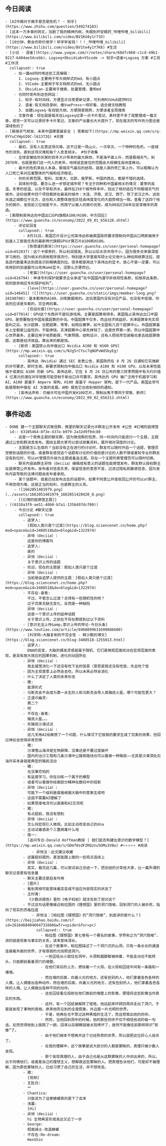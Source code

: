 ## 今日阅读
	- [AI作画对于画手是否是危机？ - 知乎](https://www.zhihu.com/question/549274103)
	- [这本一万多章的网文，加剧了我的精神内耗，失眠到开安眠药_哔哩哔哩_bilibili](https://www.bilibili.com/video/BV1KU4y1r7tD)
	- [10分钟，教会你砍价绝学！早学早省钱！！！_哔哩哔哩_bilibili](https://www.bilibili.com/video/BV1te4y1Y7K8) #生活
	- [小记 · 语雀](https://www.yuque.com/r/notes/share/68dfc960-c1cd-49b1-9217-6404ee34cebb)，Logseq+Obsidiab+VScode -> 知乎+语雀+Logseq 方案 #工具 #工作流
	  collapsed:: true
		- 在一篇md同时用这些工具编辑：
		  1. Logseq-主要用于写大纲样式的md，有小圆点
		  2. VSCode-主要用于写文档样式的md，无小圆点
		  3. Obsidian-主要用于搜索、批量管理、重构md
		- 也同时发布到这些网站：
		  1. 知乎-有时间线，方便显示日常更新记录，可利用RSSHub提供RSS
		  2. 语雀-有文档目录树，像VuePress一样好看，适合做文档教程
		  3. 自建Logseq-有双链大纲，方便随意跳转，方便读者全局搜索
		- 文章作者：现在就是每天在Logseq记录一点卡片笔记，素材差不多了就整理成一篇文章，感觉一天可以记录好多卡片笔记，文章的产出量也大大提升了，现在每天的写作热力图全是深绿色的了
	- [极端天气频发，未来中国哪里最安全 | 答案如下](https://mp.weixin.qq.com/s/q-0YYuCYHpGI0C-l61372Q) #买房
	  collapsed:: true
		- 最初，没有人在意这场灾难。这不过是一场山火，一次旱灾，一个物种的危机，一座城市的消失。直到这场灾难和每个人息息相关。 #句子收集
		- 全球变暖给你买房的百年大计带来的最大麻烦，不是海平面上升，而是极端天气。到2070年，也就是我们这一代人的老年，地球适宜居住的范围会大规模往高纬度移动。
		- 最大的危机来自人本身。极端天气最后的结局，就是人类的死亡率上升。可以粗略认为人口死亡率对应着整体的气候和经济稳定。
		- 你的买房范围，智利，加拿大，北欧，俄罗斯，中国的西北，都是不错的选择。
		- 具体到中国，要怎么进一步锁定城市呢？专注于四种和中国最相关的情况：夏季的高温、冬季的低温、以及干旱和洪水，最终在258个城市样本中，找出了相对适应不同极端天气的城市。这份结果中四个项目都排在最高的城市：大连、济南、武汉、西宁。除了武汉之外，这些天选之城都位于北方，这也和人类整体居住区往高纬度变化的大趋势相当一致。查看了这四个地方的房价，发现前三位相差不大，而西宁以傲人的房价优势，成为00后们50年后安享晚年的首选。
	- [美限制英伟达向中国出口GPU旗舰A100/H100，中方回应](https://www.guancha.cn/economy/2022_09_01_656128.shtml)
		- 评论区回复
		  collapsed:: true
			- 8月31日，美国芯片设计公司英伟达称被美国政府要求限制向中国出口两款被用于加速人工智能任务的最新两代旗舰GPU计算芯片A100和H100。
			- [陈偲谨的靠背](https://user.guancha.cn/user/personal-homepage?uid=652837)：这个卡很贵的，所以利润很高，所以以后水货市场不小，因为很多买来做深度学习用的，因为相关的调用程序很流行，特别是大学里面写硕士论文用什么神经网络算法拉，提高迭代数量来达到提高识别精确度的拉。很多都是用这个英伟达的显卡。放心不是一定要，可以改用别的加速器可以改用amd显卡。没那么方便而已。
			- [老猫](https://user.guancha.cn/user/personal-homepage?uid=616794)：申请专利保护就要求企业承诺“在中国国内遵守非歧视性条款，如放弃此条款，视同放弃相应专利保护权利”。
			- [leve](https://user.guancha.cn/user/personal-homepage?uid=146451) ![](https://user.guancha.cn/static/imgs/member-long.png?20190708)：基本都用的A100，训练数据用的。这玩意国内没有对应产品，也没有中低端，你说的应该是车载的，完全两码事。
			- [百战长缨](https://user.guancha.cn/user/personal-homepage?uid=677014)：GPU这个东西并不是玩游戏用。主要是超算用得多。美国阻止英伟达出口中国GPU，是想要拖住中国发展超算的步伐。中国超算不仅多，而且经济效益好。天津超算率先实现盈利之后，长沙超算，合肥超算，等等，如雨后春笋，如今全国有几百个超算中心。外国超算基本上全都是公益性的。不能挣钱。天津超算中心率先挣钱了。这是世界第一家。所以中国超算中心世界最多。主要应用于地质勘探，气象预报，结构设计，还有人把纸壳包装箱也拿去给超算做题，这都是经济效益。算出来的都是钱。
		- [断供：美国禁止向中俄出口 Nvidia A100 和 H100 GPU](https://mp.weixin.qq.com/s/NJg5rCYsc7qNUPvWdSbyEg)
		  collapsed:: true
			- 英伟达（Nvidia）通过 SEC 发表公告，美国政府在 8 月 26 日通知它实施新的许可要求，即时生效。新要求限制向中俄出口 Nvidia A100 和 H100 GPU，以及未来性能强于或类似 A100 的新 GPU。英伟达称，它在 8 月 24 日公布的第三财季预报中有大约价值 4 亿美元的潜在对华销售可能受制于新出口许可要求。英伟达的 GPU 被广泛用于机器学习和 AI，A100 是基于 Ampere 架构，H100 是基于 Hopper 架构，是下一代产品。美国此举可能是限制中俄在 AI 方面的发展。AMD 报告它也收到相同的通知。
		- [英伟达声称：仍被许可在中国开发H100芯片，限制出售不等同于禁售、断供](https://www.guancha.cn/economy/2022_09_02_656313.shtml)
## 事件动态
	- DONE 建一个主题聊天式微信群，微里的聊天记录允许群友公开发布 #公告 #幻境的庭燎馆
	  id:: 63105464-8f3e-437a-b979-2a32d9f9dc80
		- 这是一个聚焦主题的聊天群，因为微信群的性质，同一时间内只能进行一个主题，主题通过公告和群消息发布。围绕主题大家可以尝试收集资料，展开相对深度的讨论。
		- 主题是怎么生成的？当前没有正在进行的讨论时，群友可以随时开启一个话题，管理员觉察到话题的价值，或者群友感觉这个话题有讨论的价值但是讨论的人数不够或者较专业的群友没有到位时，可以at管理员升级为主题或备选主题。存在一个主题列表管理员可以随时切换。
		- 聊天内容由群主异恒（deciia）编辑成有意义的话题在庭燎馆发布，群友默认授权群主在庭燎馆公开发布。发布者对信息负责，保留信息的意思不变，过滤过隐私和敏感信息，因为发布内容导致的法律问题由发布者承担。
		- 某个话题中，或者已经发布出去的话题中，如果不同意公开或收回公开的可以at群主，不用觉得为难，这是正当的权利，也是群主的义务。
		- ![1662051401979.png](../assets/1662051401979_1662051420420_0.png)
		- [[幻境的庭燎馆主题]]
	- ((6310a3f9-ae51-40b0-b7a1-1356497dcf00))
		- 今日讨论 #聊天记录
		  collapsed:: true
			- 追梦人:
			  [假如人类只是个过渡](https://blog.sciencenet.cn/home.php?mod=space&uid=3408518&do=blog&id=1322974)
			- 异恒（deciia）:
			  这是你的博客吗
			- 追梦人:
			  是的
			- 异恒（deciia）:
			  关于意识上传的话题
			- 欢迎，现在的主题是：假如人类只是个过渡
			- 异恒（deciia）:
			- 当前是由追梦人提供的主题：[假如人类只是个过渡](https://blog.sciencenet.cn/home.php?mod=space&uid=3408518&do=blog&id=1322974)
			- 不存在-奋青:
			  不过，不管怎么过渡？总得有一些随机性的吧？
			  过于完美无缺无变化，反而是一种缺陷
			  异恒（deciia）:
			  这是一个意识上传的延伸话题
			  关于意识上传，之前在不存在群提到过以下资料
			- [意识无法上传&amp;意识上传的悖论-今日头条](https://www.toutiao.com/article/6968099631699886600)
			- [科学网—大脑复制的不完全性 - 韩少鹏的博文](https://blog.sciencenet.cn/blog-3408518-1255013.html)
			- 追梦人:
			  DNA的突变，大脑的偶发灵感就属于随机，它们是微观层面扰动在宏观层面的表现，是具有放大效应的因果机制，进化的动因所在
			- 异恒（deciia）:
			  我去餐馆消化一下还没有吃下去的饭菜（意思是我还没有吃饭，先去吃个饭
			- 因为主观意愿上必然会去吃，所以未来必然会消化
			- 什么了决定了人类的未来形态
			- 猪:
			  能源形式
			- 马斯克会不会成为第一永生的人和马斯克会带人类殖民火星。哪个可能性更大？
			- 正道の幽灵:
			  第二个
			- 吧
			- 不存在-奋青:
			  殖民火星。。。
			- 先殖民沙漠试试
			- 异恒（deciia）:
			  这几天用AI绘画想了一个问题，什么情况下它按我的要求生成了完美的效果，但回过神后会觉得异常恐惧
			- 猪:
			  沙漠雪山海洋是生物屏障，没事还是不要过度破坏
			- 国内的治沙工程和几条沙漠中公路铁路线也可以看做一种殖民——尤其是沙漠深处石油开采本身就是典型的殖民活动
			- 猪:
			  也没事恐怕的
			- 有监督学习，你在训练一个属于的模型
			- 或者可以看做你绘画部分精神在数码中的投影
			- 异恒（deciia）:
			  可能下一个级别是直接根据大脑中的意象生成吧
			- 这就不需要AI理解了
			- 如果思维电流可以直接和AI交流呢
			- 猪:
			  有点超前，我没有想到
			- 异恒（deciia）:
			  怎么将宏观引入微观。比如主动改变自己的dna
			- 主动试毒感染个三重病毒什么地
			- 南一:
			  [追问专访·Donald Hoffman教授 | 我们能否构建出意识的数学模型？](https://mp.weixin.qq.com/s/GDmf0sdFZRQznu5OMu3V8w) #⭐️⭐️⭐️⭐️⭐️ #阅读
				- 异恒注：此文建议收藏
			- 这篇挺扣题的，甚至能跟上面的一些观点连续上
			- 异恒（deciia）:
			  其实，看完这几篇，可以尝试自己总结一下，把总结的分享给大家，比一篇所谓的聊天记录更有信息量
			- 聊天主要还是启发作用
			- [图片]
			- 看到真相可能意味着突变成不适应外部现实的状态了
			- 王时青:
			  《少数派报告》里的《电子蚂蚁》就涉及到了部分这个
			- 不过这句话更像接近柏拉图的《理想国》里的洞穴隐喻，回到洞穴的人被杀死，指向了现实的苏格拉底
				- 异恒注：[柏拉图《理想国》的“洞穴隐喻”，到底讲的是什么？](https://baijiahao.baidu.com/s?id=1616468404664731660&wfr=spider&for=pc)
				  collapsed:: true
					- 柏拉图《理想国》第七卷有一个著名的故事，学界称之为“洞穴隐喻”，讲的就是现象与事实的关系，读来意味深长。
					- 在这个故事中，柏拉图描述了一个洞穴式的山洞，只有一条长长的通道连接着外面的世界，才有很弱的光线照进洞穴。
					- 一些囚徒从小就住在洞中，头颈和腿脚都被绑着，不能走动也不能转头，只能朝前看着洞穴的墙壁。
					- 在他们背后的上方，燃烧着一个火炬，在火炬和囚徒中间有一条路和一堵墙。
					- 而在墙的后面，向着火光的地方，还有些别的人，他们拿着各色各样的人偶，让人偶做出各种动作，而在墙的后面，向着火光的地方，还有些别的人，他们拿着各色各样的人偶，让人偶做出各种不同的动作。
					- 这些囚徒看见投射在他们面前的墙壁上的影像，便错将这些影像当作真实的东西。
					- 这时，有一个囚徒被解除了桎梏，他站起来环顾四周并走出了洞穴，于是就发现了事物的真相，原来他所见到的全是假象，外边是一片光明的世界。
					- 于是，他再在也不愿过这种黑暗的生活了，而且想救出他的同伴。
					- 然而，当他回到洞中的时候，他的那些同伴不仅不相信他说的每一句话，反而觉得他到上面跑了一趟，回来以后眼睛就被太阳烤坏了，居然不能像往前那样辨识“影像”了。
					- 由于他们根本不想离开这个已经熟悉的世界，所以就把这位好心人给杀了。
					- 在我的理解中，这个故事是说大部分的人都是蒙昧的，真理只被少数人发现。
					- 那个发现真理的人，由于自己也是从这群蒙昧的人中间出来的，所以，出于同情他们，或者是自己的理想主义，想解救这些蒙昧的人。把真理告诉他们，可是却不被理解，因为那些蒙昧的人，已经习惯了自己的生活，并不想改变。
			- 猪:
			  [视频]
			- 王肚白:
			  艹
			- Chaotica:
			  只能说为了迫害蟑螂真的是下了血本
			- 浅暮:
			  [Hi]
			- 异恒（deciia）:
			  hi 生物离变形成高达又近了一步
			- George:
			  假面骑士-改造蟑螂
			- 不存在-Re-dream:
			  HenShin